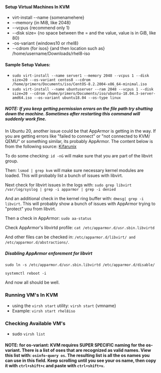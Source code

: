 #### Setup Virtual Machines In KVM
- virt-install --name {somenamehere}
- --memory {in MiB, like 2048}
- --vcpus {recommend only 1}
- --disk size= {no space between the = and the value, value is in GiB, like 80}
- -os-variant {windows10 or rhel8}
- --cdrom {for isos} {and then location such as} /home/username/Downloads/rhel8-iso

#### Sample Setup Values: 
- `sudo virt-install --name server1 --memory 2048 --vcpus 1 --disk size=20 --os-variant centos8 --cdrom /home/primero/Documents/iso/CentOS-8.2.2004-x86_64-minimal.iso`
- `sudo virt-install --name ubuntuserver --ram 2048 --vcpus 1 --disk size=20 --cdrom /home/primero/Documents/iso/ubuntu-18.04.3-server-amd64.iso --os-variant ubuntu18.04 --os-type linux`
##### NOTE: If you keep getting permission errors on the file path try shutting down the machine. Sometimes after restarting this command will suddenly work fine.
In Ubuntu 20, another issue could be that AppArmor is getting in the way. If you are getting errors like "failed to connect" or "not connected to KVM/ QEMU" or something similar, its probably AppArmor. The content below is from the following source: [Kifarunix](https://kifarunix.com/how-to-fix-qemu-kvm-not-connected-error-on-ubuntu-20-04/)

To do some checking: `id -nG` will make sure that you are part of the libvirt group.

Then: `lsmod | grep kvm` will make sure necessary kernel modules are loaded. This will probably list a bunch of issues with libvirt.

Next check for libvirt issues in the logs with: `sudo grep libvirt /var/log/syslog | grep -i apparmor | grep -i denied`

And an additional check in the kernel ring buffer with: `dmesg| grep -i libvirt`. This will probably show a bunch of issues with AppArmor trying to "protect" you from libvirt.

Then a check in AppArmor: `sudo aa-status`

Check AppArmor's libvirtd profile: `cat /etc/apparmor.d/usr.sbin.libvirtd`

And other files can be checked in: `/etc/apparmor.d/libvirt/ and /etc/apparmor.d/abstractions/`.

##### Disabling AppArmor enforement for libvirt
`sudo ln -s /etc/apparmor.d/usr.sbin.libvirtd /etc/apparmor.d/disable/`

`systemctl reboot -i`

And now all should be well.


### Running VM's In KVM
- using the `virsh start` utility: `virsh start` {vmname}
- Example: `virsh start rhel8iso`

### Checking Available VM's
- sudo `virsh list`

#### NOTE: for os-variant: KVM requires SUPER SPECIFIC naming for the os-variant. There is a list of oses that are recognized as valid names. View this list with: `osinfo-query os`. The resulting list is all the os names you can use in this field. Keep scrolling until you see your os name, then copy it with `ctrl+shift+c` and paste with `ctrl+shift+v`.
